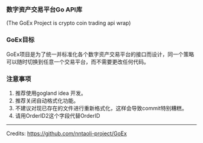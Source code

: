 ### 数字资产交易平台Go API库
(The GoEx Project is crypto coin trading api wrap)

### GoEx目标
GoEx项目是为了统一并标准化各个数字资产交易平台的接口而设计，同一个策略可以随时切换到任意一个交易平台，而不需要更改任何代码。

### 注意事项
1. 推荐使用gogland idea 开发。
2. 推荐关闭自动格式化功能。
3. 不建议对现已存在的文件进行重新格式化，这样会导致commit特别糟糕。
4. 请用OrderID2这个字段代替OrderID

-----------------

Credits:
https://github.com/nntaoli-project/GoEx




